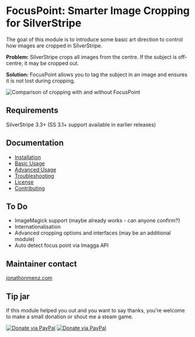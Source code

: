 # FocusPoint: Smarter Image Cropping for SilverStripe

The goal of this module is to introduce some basic art direction to control how images are cropped in SilverStripe.

**Problem:** SilverStripe crops all images from the centre. If the subject is off-centre, it may be cropped out.

**Solution:** FocusPoint allows you to tag the subject in an image and ensures it is not lost during cropping.

![Comparison of cropping with and without FocusPoint](screenshots/comparison.jpg)

## Requirements

SilverStripe 3.3+ (SS 3.1+ support available in earlier releases)

## Documentation

* [Installation](docs/en/installation.md)
* [Basic Usage](docs/en/basic-usage.md)
* [Advanced Usage](docs/en/advanced-usage.md)
* [Troubleshooting](docs/en/troubleshooting.md)
* [License](license.md)
* [Contributing](contributing.md)

## To Do

 * ImageMagick support (maybe already works - can anyone confirm?)
 * Internationalisation
 * Advanced cropping options and interfaces (may be an additional module)
 * Auto detect focus point via Imagga API

## Maintainer contact

[jonathonmenz.com](http://jonathonmenz.com)

## Tip jar

If this module helped you out and you want to say thanks, you're welcome to make a small donation or shout me a steam game.

[![Donate via PayPal](http://jonathonmenz.com/static/github/donate_paypal.png)](https://www.paypal.com/cgi-bin/webscr?cmd=_s-xclick&hosted_button_id=Z5HEZREZSKA6A)
[![Donate via PayPal](http://jonathonmenz.com/static/github/donate_steam.png)](https://steamcommunity.com/profiles/76561198039777765/wishlist)
